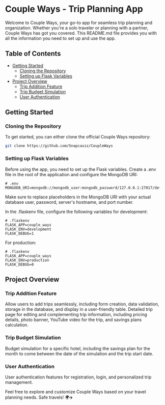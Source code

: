 # Couple Ways - Trip Planning App

Welcome to Couple Ways, your go-to app for seamless trip planning and organization. Whether you're a solo traveler or planning with a partner, Couple Ways has got you covered. This README.md file provides you with all the information you need to set up and use the app.

## Table of Contents

- [Getting Started](#getting-started)
  - [Cloning the Repository](#cloning-the-repository)
  - [Setting up Flask Variables](#setting-up-flask-variables)
- [Project Overview](#project-overview)
  - [Trip Addition Feature](#trip-addition-feature)
  - [Trip Budget Simulation](#trip-budget-simulation)
  - [User Authentication](#user-authentication)

## Getting Started

### Cloning the Repository

To get started, you can either clone the official Couple Ways repository:

```bash
git clone https://github.com/Snapcaszz/CoupleWays
```

### Setting up Flask Variables

Before using the app, you need to set up the Flask variables. Create a .env file in the root of the application and configure the MongoDB URI:

```env
# .env
MONGODB_URI=mongodb://mongodb_user:mongodb_password/127.0.0.1:27017/default_database
```

Make sure to replace placeholders in the MongoDB URI with your actual database user, password, server's hostname, and port number.

In the .flaskenv file, configure the following variables for development:

```env
# .flaskenv
FLASK_APP=couple_ways
FLASK_ENV=development
FLASK_DEBUG=1
```

For production:

```env
# .flaskenv
FLASK_APP=couple_ways
FLASK_ENV=production
FLASK_DEBUG=0
```

## Project Overview

### Trip Addition Feature

Allow users to add trips seamlessly, including form creation, data validation, storage in the database, and display in a user-friendly table. Detailed trip page for editing and complementing trip information, including pricing details, photo banner, YouTube video for the trip, and savings plans calculation.

### Trip Budget Simulation

Budget simulation for a specific hotel, including the savings plan for the month to come between the date of the simulation and the trip start date. 

### User Authentication

User authentication features for registration, login, and personalized trip management.

Feel free to explore and customize Couple Ways based on your travel planning needs. Safe travels! 🌍✈️